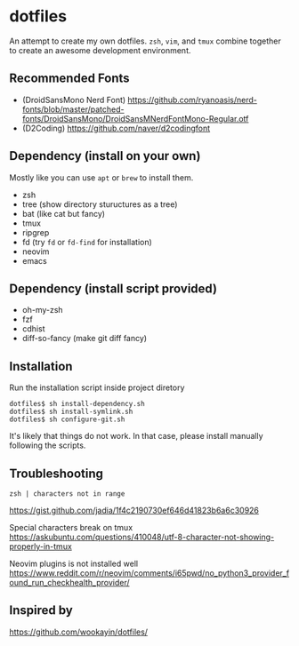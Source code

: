 # dotfiles
An attempt to create my own dotfiles.
`zsh`, `vim`, and `tmux` combine together to create an awesome
development environment.


## Recommended Fonts
- (DroidSansMono Nerd Font) https://github.com/ryanoasis/nerd-fonts/blob/master/patched-fonts/DroidSansMono/DroidSansMNerdFontMono-Regular.otf
- (D2Coding) https://github.com/naver/d2codingfont


## Dependency (install on your own)
Mostly like you can use `apt` or `brew` to install them.
- zsh
- tree (show directory stuructures as a tree)
- bat (like cat but fancy)
- tmux
- ripgrep
- fd (try `fd` or `fd-find` for installation)
- neovim
- emacs


## Dependency (install script provided)
- oh-my-zsh
- fzf
- cdhist
- diff-so-fancy (make git diff fancy)


## Installation
Run the installation script inside project diretory
```
dotfiles$ sh install-dependency.sh
dotfiles$ sh install-symlink.sh
dotfiles$ sh configure-git.sh
```
It's likely that things do not work.
In that case, please install manually following the scripts.



## Troubleshooting
```
zsh | characters not in range
```
https://gist.github.com/jadia/1f4c2190730ef646d41823b6a6c30926

Special characters break on tmux
https://askubuntu.com/questions/410048/utf-8-character-not-showing-properly-in-tmux

Neovim plugins is not installed well
https://www.reddit.com/r/neovim/comments/i65pwd/no_python3_provider_found_run_checkhealth_provider/



## Inspired by
https://github.com/wookayin/dotfiles/


